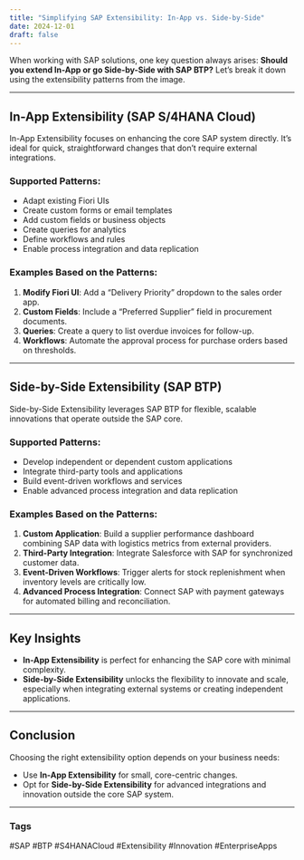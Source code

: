 ```yaml
---
title: "Simplifying SAP Extensibility: In-App vs. Side-by-Side"
date: 2024-12-01
draft: false
---
```


When working with SAP solutions, one key question always arises: **Should you extend In-App or go Side-by-Side with SAP BTP?** Let’s break it down using the extensibility patterns from the image.

---

## **In-App Extensibility** (SAP S/4HANA Cloud)  

In-App Extensibility focuses on enhancing the core SAP system directly. It’s ideal for quick, straightforward changes that don’t require external integrations.  

### **Supported Patterns**:  
- Adapt existing Fiori UIs  
- Create custom forms or email templates  
- Add custom fields or business objects  
- Create queries for analytics  
- Define workflows and rules  
- Enable process integration and data replication  

### **Examples Based on the Patterns**:  
1. **Modify Fiori UI**: Add a “Delivery Priority” dropdown to the sales order app.  
2. **Custom Fields**: Include a “Preferred Supplier” field in procurement documents.  
3. **Queries**: Create a query to list overdue invoices for follow-up.  
4. **Workflows**: Automate the approval process for purchase orders based on thresholds.  

---

## **Side-by-Side Extensibility** (SAP BTP)  

Side-by-Side Extensibility leverages SAP BTP for flexible, scalable innovations that operate outside the SAP core.  

### **Supported Patterns**:  
- Develop independent or dependent custom applications  
- Integrate third-party tools and applications  
- Build event-driven workflows and services  
- Enable advanced process integration and data replication  

### **Examples Based on the Patterns**:  
1. **Custom Application**: Build a supplier performance dashboard combining SAP data with logistics metrics from external providers.  
2. **Third-Party Integration**: Integrate Salesforce with SAP for synchronized customer data.  
3. **Event-Driven Workflows**: Trigger alerts for stock replenishment when inventory levels are critically low.  
4. **Advanced Process Integration**: Connect SAP with payment gateways for automated billing and reconciliation.  

---

## **Key Insights**  

- **In-App Extensibility** is perfect for enhancing the SAP core with minimal complexity.  
- **Side-by-Side Extensibility** unlocks the flexibility to innovate and scale, especially when integrating external systems or creating independent applications.  

---

## **Conclusion**  

Choosing the right extensibility option depends on your business needs:  
- Use **In-App Extensibility** for small, core-centric changes.  
- Opt for **Side-by-Side Extensibility** for advanced integrations and innovation outside the core SAP system.  

---

### **Tags**  
#SAP #BTP #S4HANACloud #Extensibility #Innovation #EnterpriseApps  
